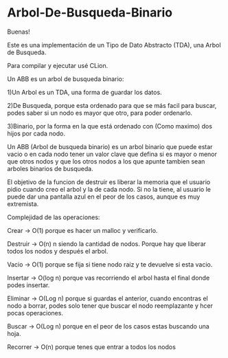# Arbol-De-Busqueda-Binario

Buenas!

Este es una implementación de un Tipo de Dato Abstracto (TDA), una Arbol de Busqueda.

Para compilar y ejecutar usé CLion.



Un ABB es un arbol de busqueda binario: 

1)Un Arbol es un TDA, una forma de guardar los datos.

2)De Busqueda, porque esta ordenado para que se más facil para buscar, podes saber si un nodo 
es mayor que otro, para poder ordenarlo. 

3)Binario, por la forma en la que está ordenado con (Como maximo) dos hijos por cada nodo.


Un ABB (Arbol de busqueda binario) es un arbol binario que puede estar vacio o en cada nodo 
tener un valor clave que defina si es mayor o menor que otros nodos y que los otros nodos 
a los que apunte tambien sean arboles binarios de busqueda.


El objetivo de la funcion de destruir es liberar la memoria que el usuario pidio 
cuando creo el arbol y la de cada nodo. Si no la tiene, al usuario le puede dar 
una pantalla azul en el peor de los casos, aunque es muy extremista.


Complejidad de las operaciones:

Crear -> O(1) porque es hacer un malloc y verificarlo.

Destruir -> O(n) n siendo la cantidad de nodos. Porque hay que liberar todos los nodos 
	    y después el arbol.

Vacio	->  O(1) porque se fija si tiene nodo raiz y te devuelve si esta vacio.

Insertar -> O(log n) porque vas recorriendo el arbol hasta el final donde podes insertar.

Eliminar -> O(Log n) porque si guardas el anterior, cuando encontras el nodo a borrar,
	    podes solo tener que buscar el nodo reemplazante y hcer pocas operaciones.

Buscar -> O(Log n) porque en el peor de los casos estas buscando una hoja.

Recorrer -> O(n) porque tenes que entrar a todos los nodos

